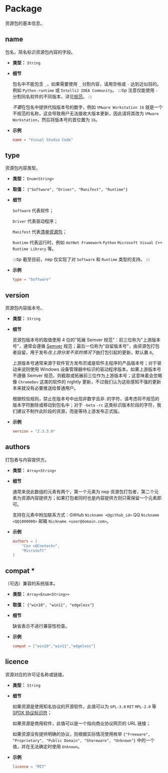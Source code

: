 # Package

资源包的基本信息。

## name

包名，简名标识资源包内容的字段。

- **类型：** `String`
- **细节**

  包名中不能包含 `_`，如果需要使用 `_` 分割内容，请用空格或 `-` 达到近似目的。例如 `Python-runtime` 或 `IntelliJ IDEA Community`。
  :::tip
  注意仅能使用 `-` 分割同名软件的不同版本，详见[规范](/misc/norm.md#使用-分割同名软件的不同版本)。
  :::

  *不要*在包名中提供代指版本号的数字，例如 `VMware Workstation 16` 就是一个不规范的名称，这会导致用户无法接收大版本更新，因此请将其改为 `VMware Workstation`，然后将版本号的首位置为 `16`。

- **示例**
  ```toml
  name = "Visual Studio Code"
  ```

## type

资源包内容类型。

- **类型：** `Enum<String>`
- **取值：** `{"Software", "Driver", "Manifest", "Runtime"}`
- **细节**

  `Software` 代表软件；

  `Driver` 代表驱动程序；

  `Manifest` 代表[清单资源包](/misc/property.md#清单资源包)；

  `Runtime` 代表运行时，例如 `dotNet Framework` `Python` `Microsoft Visual C++ Runtime Library` 等。

  :::tip
  截至目前，nep 仅实现了对 `Software` 和 `Runtime` 类型的支持。
  :::

- **示例**
  ```toml
  type = "Software"
  ```

## version

资源包内容版本号。

- **类型：** `String`
- **细节**

  资源包版本号的取值使用 4 位的"拓展 Semver 规范"：前三位称为"上游版本号"，通常会遵循 [Semver](https://semver.org/lang/zh-CN/) 规范；最后一位称为"自留版本号"，由资源包打包者自留，用于发布*在上游分发不变的情况下*由打包引起的更新，默认置 `0`。

  上游版本号通常来源于软件官方发布页或是软件主程序的产品版本号；对于驱动来说则使用 Windows 设备管理器中标识的驱动程序版本。如果上游版本号不遵循 Semver 规范，则截取或拓展前三位作为上游版本号；这意味着会忽略像 `ChromeDev` 这类的软件的 nightly 更新，不过我们认为这些感知不强的更新本来就没有必要推送给普通用户。

  根据校验规则，禁止在版本号中出现非数字且非`.`的字符，请考虑将不规范的版本字符删除或移动到包名中；对于 `-beta` `-rc` 这类标识版本阶段的字符，我们建议不制作此阶段的资源，而是等待上游发布正式版。

- **示例**
  ```toml
  version = "2.3.3.0"
  ```

## authors

打包者与内容提供方。

- **类型：** `Array<String>`
- **细节**

  通常来说此数组的元素有两个，第一个元素为 nep 资源包打包者，第二个元素为资源内容提供方；如果打包者同时也是内容提供方则只需保留一个元素即可。

  支持在元素中附加联系方式：GitHub `Nickname <@github_id>` QQ `Nickname <QQ1000000>` 邮箱 `Nickname <user@domain.com>`。

- **示例**
  ```toml
  authors = [
      "Cno <@Cnotech>",
      "Microsoft"
  ]
  ```

## compat \*

（可选）兼容的系统版本。

- **类型：** `Array<Enum<String>>`
- **取值：** `{"win10", "win11", "edgeless"}`
- **细节**

  缺省表示不进行兼容性检查。

- **示例**
  ```toml
  compat = ["win10","win11","edgeless"]
  ```

## licence

资源对应的许可证名称或链接。

- **类型：** `String`
- **细节**

  如果资源是使用知名协议的开源软件，此值可以为 `GPL-3.0` `MIT` `MPL-2.0` 等 [SPDX 协议标识符](https://spdx.org/licenses/)；

  如果资源是商用软件，此值可以是一个指向商业协议网页的 URL 链接；

  如果资源没有提供明确的协议，则根据实际情况使用枚举 `{"Freeware", "Proprietary", "Public Domain", "Shareware", "Unknown"}` 中的一个值，并在无法确定时使用 `Unknown`。

- **示例**
  ```toml
  licence = "MIT"
  ```
